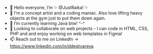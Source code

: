 - 👋 Hello everyone, I’m ✨ @JustRaika! ✨
- 👀 I'm a concept artist and a coding maniac. Also love lifting heavy objects at the gym just to put them down again.
- 🌱 I’m currently learning Java btw! ^-^
- 💞️ Looking to collaborate on web projects - I can code in HTML, CSS, PHP and and enjoy working on web templates in Figma!
- 📫 Reach out to me on LinkedIn -> https://www.linkedin.com/in/ddegtyareva

